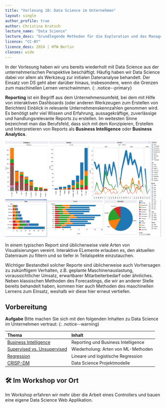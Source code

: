 ```yaml
---
title: "Vorlesung 10: Data Science im Unternehmen"
layout: single
author_profile: true
author: Christina Kratsch
lecture_name: "Data Science"
lecture_desc: "Grundlegende Methoden für die Exploration und das Management von Daten."
licence: "CC-BY"
licence_desc: 2024 | HTW Berlin 
classes: wide
---
```


In der Vorlesung haben wir uns bereits wiederholt mit Data Science aus der unternehmerischen Perspektive beschäftigt. Häufig haben wir Data Science dabei vor allem als Werkzeug zur initialen Datenanalyse behandelt. Der Einsatz von DS geht aber darüber hinaus, insbesondere, wenn die Grenzen zum maschinellen Lernen verschwimmen.
{: .notice--primary}

**Reporting** ist ein Begriff aus dem Unternehmensumfeld, bei dem mit Hilfe von interaktiven Dashboards (oder anderen Werkzeugen zum Erstellen von Berichten) Einblick in relevante Unternehmenskennzahlen genommen wird. Es benötigt sehr viel Wissen und Erfahrung, aussagekräftige, zuverlässige und handlungsrelevante Reports zu erstellen. Im weitesten Sinne bezeichnet man das Berufsfeld, dass sich mit dem Konzipieren, Erstellen und Interpretieren von Reports als **Business Intelligence** oder **Business Analytics**.

<img src="img/tableaudashboard.jpg">

In einem typischen Report sind üblicherweise viele Arten von Visualisierungen vereint. Interaktive ELemente erlauben es, den aktuellen Datenraum zu filtern und so tiefer in Teilalspekte einzutauchen.

Wichtiger Bestandteil solcher Reporte sind üblicherweise auch Vorhersagen zu zukünftigem Verhalten, z.B. geplante Maschinenauslastung, voraussichtlicher Umsatz, erwartbarer Mitarbeiterbedarf oder ähnliches. Neben klassischen Methoden des Forecastings, die wir an anderer Stelle bereits behandelt haben, kommen hier auch Methoden des maschinellen Lernens zum Einsatz, weshalb wir diese hier erneut vertiefen.



## Vorbereitung

**Aufgabe** Bitte machen Sie sich mit den folgenden Inhalten zu Data Science im Unternehmen vertraut:
{: .notice--warning} 

| Thema | Inhalt | 
| :------------- |  :---------- |
| [Business Intelligence](/modules/business-intelligence/bi.md) | Reporting und Business Intelligence | 
| [Supervised vs. Unsupervised](/modules/ml-basics/ml-basics.md) | Wiederholung: Arten von ML-Methoden |
| [Regression](/modules/regression/regression.md) | Lineare und logistische Regression |
| [CRISP-DM](/modules/crisp-dm/crisp-dm.md) | Data Science Projektmodelle |




## 🛠 Im Workshop vor Ort

Im Workshop erfahren wir mehr über die Arbeit eines Controllers und bauen eine eigene Data Science Web Applikation. 